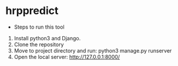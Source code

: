 # hrppredict

- Steps to run this tool
1) Install python3 and Django.
2) Clone the repository
3) Move to project directory and run:  python3 manage.py runserver 
4) Open the local server: http://127.0.0.1:8000/

